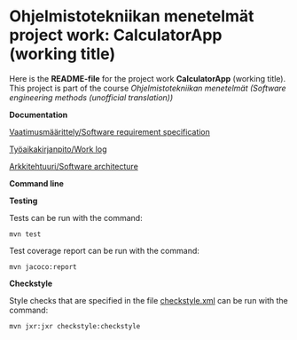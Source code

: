 # Ohjelmistotekniikan menetelmät project work: CalculatorApp (working title)

Here is the **README-file** for the project work **CalculatorApp** (working title). This project is part of the course *Ohjelmistotekniikan menetelmät (Software engineering methods (unofficial translation))*

**Documentation**

[Vaatimusmäärittely/Software requirement specification](https://github.com/Jsos17/otm-harjoitustyo/blob/master/dokumentointi/vaatimusmaarittely.md)

[Työaikakirjanpito/Work log](https://github.com/Jsos17/otm-harjoitustyo/blob/master/dokumentointi/tyoaikakirjanpito.md)

[Arkkitehtuuri/Software architecture](https://github.com/Jsos17/otm-harjoitustyo/blob/master/dokumentointi/arkkitehtuuri.md)

**Command line**

**Testing**

Tests can be run with the command:

    mvn test

Test coverage report can be run with the command:

    mvn jacoco:report


**Checkstyle**

Style checks that are specified in the file [checkstyle.xml](https://github.com/Jsos17/otm-harjoitustyo/blob/master/CalculatorApp/checkstyle.xml) can be run with the command:

    mvn jxr:jxr checkstyle:checkstyle
